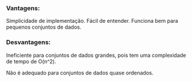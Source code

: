 ### Vantagens:

Simplicidade de implementação.
Fácil de entender.
Funciona bem para pequenos conjuntos de dados.

### Desvantagens:

Ineficiente para conjuntos de dados grandes, pois tem uma complexidade de tempo de O(n^2).

Não é adequado para conjuntos de dados quase ordenados.